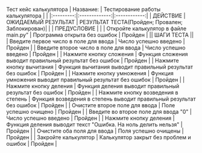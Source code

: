 Тест кейс калькулятора
| Название:  | Тестирование работы калькулятора |  |
|:---------:|:-------------:|:------------:|
| ДЕЙСТВИЕ  | ОЖИДАЕМЫЙ РЕЗУЛЬТАТ  | РЕЗУЛЬТАТ ТЕСТА(Пройден; Провален; Заблокирован)|
|  |                            ПРЕДУСЛОВИЕ                          |  |
| Откройте калькулятор в файле main.py”  | Программа открыта без ошибок | Пройден |
||                                            ШАГИ ТЕСТА                                            ||
| Введите первое число в поле для ввода  | Число успешно введено | Пройден |
| Введите второе число в поле для ввода  | Число успешно введено | Пройден |
| Нажмите кнопку сложения  | Функция сложения выводит правильный результат без ошибок | Пройден |
| Нажмите кнопку вычитания  | Функция вычитания выводит правильный результат без ошибок | Пройден |
| Нажмите кнопку умножения  | Функция умножения выводит правильный результат без ошибок | Пройден |
| Нажмите кнопку деления  | Функция деления выводит правильный результат без ошибок  | Пройден |
| Нажмите кнопку возведения в степень  | Функция возведения в степень выводит правильный результат без ошибок  | Пройден |
| Очистите второе поле для ввода  | Поле успешно очищено | Пройден |
| Введите во второе поле для ввода "0"  | Число успешно введено | Пройден |
| Нажмите кнопку деления  | Функция деления выводит текст "Ошибка. На ноль делить нельзя"  | Пройден |
| Очистите оба поля для ввода  | Поля успешно очищены | Пройден |
| Закройте калькулятор  | Калькулятор закрыт без проблем и ошибок | Пройден |
